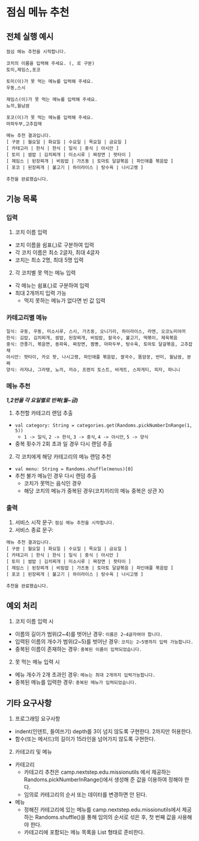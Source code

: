 # 점심 메뉴 추천

## 전체 실행 예시

```
점심 메뉴 추천을 시작합니다.

코치의 이름을 입력해 주세요. (, 로 구분)
토미,제임스,포코

토미(이)가 못 먹는 메뉴를 입력해 주세요.
우동,스시

제임스(이)가 못 먹는 메뉴를 입력해 주세요.
뇨끼,월남쌈

포코(이)가 못 먹는 메뉴를 입력해 주세요.
마파두부,고추잡채

메뉴 추천 결과입니다.
[ 구분 | 월요일 | 화요일 | 수요일 | 목요일 | 금요일 ]
[ 카테고리 | 한식 | 한식 | 일식 | 중식 | 아시안 ]
[ 토미 | 쌈밥 | 김치찌개 | 미소시루 | 짜장면 | 팟타이 ]
[ 제임스 | 된장찌개 | 비빔밥 | 가츠동 | 토마토 달걀볶음 | 파인애플 볶음밥 ]
[ 포코 | 된장찌개 | 불고기 | 하이라이스 | 탕수육 | 나시고렝 ]

추천을 완료했습니다.
```

## 기능 목록

### 입력

1. 코치 이름 입력

- 코치 이름을 쉼표(,)로 구분하여 입력
- 각 코치 이름은 최소 2글자, 최대 4글자
- 코치는 최소 2명, 최대 5명 입력

2. 각 코치별 못 먹는 메뉴 입력

- 각 메뉴는 쉼표(,)로 구분하여 입력
- 최대 2개까지 입력 가능
    - 먹지 못하는 메뉴가 없다면 빈 값 입력

### 카테고리별 메뉴

```
일식: 규동, 우동, 미소시루, 스시, 가츠동, 오니기리, 하이라이스, 라멘, 오코노미야끼
한식: 김밥, 김치찌개, 쌈밥, 된장찌개, 비빔밥, 칼국수, 불고기, 떡볶이, 제육볶음
중식: 깐풍기, 볶음면, 동파육, 짜장면, 짬뽕, 마파두부, 탕수육, 토마토 달걀볶음, 고추잡채
아시안: 팟타이, 카오 팟, 나시고렝, 파인애플 볶음밥, 쌀국수, 똠얌꿍, 반미, 월남쌈, 분짜
양식: 라자냐, 그라탱, 뇨끼, 끼슈, 프렌치 토스트, 바게트, 스파게티, 피자, 파니니
```

### 메뉴 추천

**_1,2번을 각 요일별로 반복(월~금)_**

1. 추천할 카테고리 랜덤 추출

- `val category: String = categories.get(Randoms.pickNumberInRange(1, 5))`
    - `1 -> 일식`, `2 -> 한식`, `3 -> 중식`, `4 -> 아시안`, `5 -> 양식`
- 중복 횟수가 2회 초과 일 경우 다시 랜덤 추출

2. 각 코치에게 해당 카테고리의 메뉴 랜덤 추천

- `val menu: String = Randoms.shuffle(menus)[0]`
- 추천 불가 메뉴인 경우 다시 랜덤 추출
    - 코치가 못먹는 음식인 경우
    - 해당 코치의 메뉴가 중복된 경우(코치끼리의 메뉴 중복은 상관 X)

### 출력

1. 서비스 시작 문구: `점심 메뉴 추천을 시작합니다.`
2. 서비스 종료 문구:

```
메뉴 추천 결과입니다.
[ 구분 | 월요일 | 화요일 | 수요일 | 목요일 | 금요일 ]
[ 카테고리 | 한식 | 한식 | 일식 | 중식 | 아시안 ]
[ 토미 | 쌈밥 | 김치찌개 | 미소시루 | 짜장면 | 팟타이 ]
[ 제임스 | 된장찌개 | 비빔밥 | 가츠동 | 토마토 달걀볶음 | 파인애플 볶음밥 ]
[ 포코 | 된장찌개 | 불고기 | 하이라이스 | 탕수육 | 나시고렝 ]

추천을 완료했습니다.
```

## 예외 처리

1. 코치 이름 입력 시

- 이름의 길이가 범위(2~4)를 벗어난 경우: `이름은 2~4글자여야 합니다.`
- 입력된 이름의 개수가 범위(2~5)를 벗어난 경우: `코치는 2~5명까지 입력 가능합니다.`
- 중복된 이름이 존재하는 경우: `중복된 이름이 입력되었습니다.`

2. 못 먹는 메뉴 입력 시

- 메뉴 개수가 2개 초과인 경우: `메뉴는 최대 2개까지 입력가능합니다.`
- 중복된 메뉴를 입력한 경우: `중복된 메뉴가 입력되었습니다.`

## 기타 요구사항

1. 프로그래밍 요구사항

- indent(인덴트, 들여쓰기) depth를 3이 넘지 않도록 구현한다. 2까지만 허용한다.
- 함수(또는 메서드)의 길이가 15라인을 넘어가지 않도록 구현한다.

2. 카테고리 및 메뉴

- 카테고리
    - 카테고리 추천은 camp.nextstep.edu.missionutils 에서 제공하는 Randoms.pickNumberInRange()에서 생성해 준 값을 이용하여 정해야 한다.
    - 임의로 카테고리의 순서 또는 데이터를 변경하면 안 된다.
- 메뉴
    - 정해진 카테고리에 있는 메뉴를 camp.nextstep.edu.missionutils에서 제공하는 Randoms.shuffle()을 통해 임의의 순서로 섞은 후, 첫 번째 값을 사용해야 한다.
    - 카테고리에 포함되는 메뉴 목록을 List<String> 형태로 준비한다.
